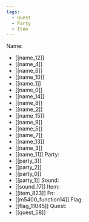 ```yaml
---
tags:
  - Quest
  - Party
  - Item
---
```

Name:
- [[name_12]]
- [[name_4]]
- [[name_6]]
- [[name_10]]
- [[name_1]]
- [[name_0]]
- [[name_14]]
- [[name_8]]
- [[name_2]]
- [[name_15]]
- [[name_9]]
- [[name_5]]
- [[name_7]]
- [[name_13]]
- [[name_3]]
- [[name_11]]
Party:
- [[party_3]]
- [[party_2]]
- [[party_0]]
- [[party_1]]
Sound:
- [[sound_17]]
Item:
- [[item_823]]
Fn:
- [[m5400_function14]]
Flag:
- [[flag_11045]]
Quest:
- [[quest_58]]

